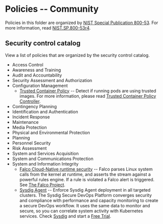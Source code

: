 # Policies -- Community
Policies in this folder are organized by [NIST Special Publication 800-53](https://nvd.nist.gov/800-53). For more information, read [NIST.SP.800-53r4](https://nvlpubs.nist.gov/nistpubs/SpecialPublications/NIST.SP.800-53r4.pdf).

## Security control catalog
View a list of policies that are organized by the security control catalog.

* Access Control
* Awareness and Training
* Audit and Accountability
* Security Assessment and Authorization
* Configuration Management
  * [Trusted Container Policy](./CM-Configuration-Management/policy-trusted-container.yaml) -- Detect if running pods are using trusted images. For more information, please read [Trusted Container Policy Controller](https://github.com/ycao56/trusted-container-policy-controller).
* Contingency Planning
* Identification and Authentication
* Incident Response
* Maintenance
* Media Protection
* Physical and Environmental Protection
* Planning
* Personnel Security
* Risk Assessment
* System and Services Acquisition
* System and Communications Protection
* System and Information Integrity
  * [Falco Cloud-Native runtime security](./SI-System-and-Information-Integrity/policy-falco.yaml) -- Falco parses Linux system calls from the kernel at runtime, and asserts the stream against a powerful rules engine. If a rule is violated a Falco alert is triggered. See [The Falco Project](https://falco.org/).
  * [Sysdig Agent](./SI-System-and-Information-Integrity/policy-sysdig.yaml) -- Enforce Sysdig Agent deployment in all targeted clusters. The Sysdig Secure DevOps Platform converges security and compliance with performance and capacity monitoring to create a secure DevOps workflow. It uses the same data to monitor and secure, so you can correlate system activity with Kubernetes services. Check [Sysdig](https://sysdig.com/) and start a [Free Trial](https://go.sysdig.com/IBM-OpenShift-Everywhere.html).




